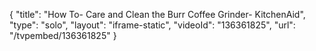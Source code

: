 {
    "title": "How To- Care and Clean the Burr Coffee Grinder- KitchenAid",
    "type": "solo",
    "layout": "iframe-static",
    "videoId": "136361825",
    "url": "\/tvpembed\/136361825"
}